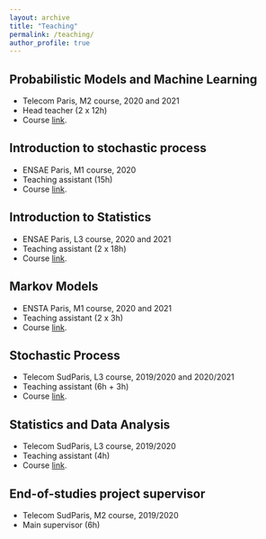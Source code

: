 ```yaml
---
layout: archive
title: "Teaching"
permalink: /teaching/
author_profile: true
---
```


## Probabilistic Models and Machine Learning

- Telecom Paris, M2 course, 2020 and 2021
- Head teacher (2 x 12h)
- Course [link](https://synapses.telecom-paris.fr/catalogue/2019-2020/ue/12263/IA304-probabilistic-models-and-machine-learning).

## Introduction to stochastic process

- ENSAE Paris, M1 course, 2020
- Teaching assistant (15h)
- Course [link](https://www.ensae.fr/en/courses/introduction-to-stochastic-processes/).


## Introduction to Statistics

- ENSAE Paris, L3 course, 2020 and 2021
- Teaching assistant (2 x 18h)
- Course [link](https://www.ensae.fr/en/courses/introduction-to-statistics/).


## Markov Models

- ENSTA Paris, M1 course, 2020 and 2021
- Teaching assistant (2 x 3h)
- Course [link](https://synapses.ensta-paris.fr/catalogue/2020-2021/ue/5102/MA202-modeles-de-markov).


## Stochastic Process

- Telecom SudParis, L3 course, 2019/2020 and 2020/2021
- Teaching assistant (6h + 3h)
- Course [link](https://enseignements.telecom-sudparis.eu/fiche.php?m=5762&l=en).


## Statistics and Data Analysis

- Telecom SudParis, L3 course, 2019/2020
- Teaching assistant (4h)
- Course [link](https://enseignements.telecom-sudparis.eu/fiche.php?m=21054&l=en).


## End-of-studies project supervisor

- Telecom SudParis, M2 course, 2019/2020
- Main supervisor (6h)

